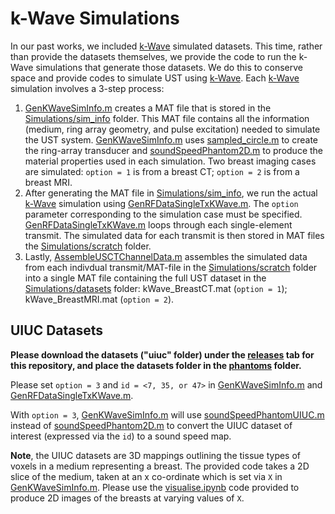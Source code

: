 # k-Wave Simulations

In our past works, we included [k-Wave](http://www.k-wave.org/) simulated datasets. This time, rather than provide the datasets themselves, we provide the code to run the k-Wave simulations that generate those datasets. We do this to conserve space and provide codes to simulate UST using [k-Wave](http://www.k-wave.org/). Each [k-Wave](http://www.k-wave.org/) simulation involves a 3-step process:

1) [GenKWaveSimInfo.m](https://github.com/rehmanali1994/WaveformInversionUST/blob/main/Simulations/GenKWaveSimInfo.m) creates a MAT file that is stored in the [Simulations/sim_info](https://github.com/rehmanali1994/WaveformInversionUST/tree/main/Simulations/sim_info) folder. This MAT file contains all the information (medium, ring array geometry, and pulse excitation) needed to simulate the UST system. [GenKWaveSimInfo.m](https://github.com/rehmanali1994/WaveformInversionUST/blob/main/Simulations/GenKWaveSimInfo.m) uses [sampled_circle.m](https://github.com/rehmanali1994/WaveformInversionUST/blob/main/Simulations/phantoms/sampled_circle.m) to create the ring-array transducer and [soundSpeedPhantom2D.m](https://github.com/rehmanali1994/WaveformInversionUST/blob/main/Simulations/phantoms/soundSpeedPhantom2D.m) to produce the material properties used in each simulation. Two breast imaging cases are simulated: `option = 1` is from a breast CT; `option = 2` is from a breast MRI.
2) After generating the MAT file in [Simulations/sim_info](https://github.com/rehmanali1994/WaveformInversionUST/tree/main/Simulations/sim_info), we run the actual [k-Wave](http://www.k-wave.org/) simulation using [GenRFDataSingleTxKWave.m](https://github.com/rehmanali1994/WaveformInversionUST/blob/main/Simulations/GenRFDataSingleTxKWave.m). The `option` parameter corresponding to the simulation case must be specified. [GenRFDataSingleTxKWave.m](https://github.com/rehmanali1994/WaveformInversionUST/blob/main/Simulations/GenRFDataSingleTxKWave.m) loops through each single-element transmit. The simulated data for each transmit is then stored in MAT files the [Simulations/scratch](https://github.com/rehmanali1994/WaveformInversionUST/tree/main/Simulations/scratch) folder.
3) Lastly, [AssembleUSCTChannelData.m](https://github.com/rehmanali1994/WaveformInversionUST/blob/main/Simulations/AssembleUSCTChannelData.m) assembles the simulated data from each indivdual transmit/MAT-file in the [Simulations/scratch](https://github.com/rehmanali1994/WaveformInversionUST/tree/main/Simulations/scratch) folder into a single MAT file containing the full UST dataset in the [Simulations/datasets](https://github.com/rehmanali1994/WaveformInversionUST/tree/main/Simulations/datasets) folder: kWave_BreastCT.mat (`option = 1`); kWave_BreastMRI.mat (`option = 2`).

## UIUC Datasets

**Please download the datasets ("uiuc" folder) under the [releases](https://github.com/matthewgomezcullen/WaveformInversionUST/releases) tab for this repository, and place the datasets folder in the [phantoms](https://github.com/matthewgomezcullen/WaveformInversionUST/tree/main/Simulations/phantoms) folder.**

Please set `option = 3` and `id = <7, 35, or 47>` in [GenKWaveSimInfo.m](https://github.com/matthewgomezcullen/WaveformInversionUST/blob/main/Simulations/GenKWaveSimInfo.m) and [GenRFDataSingleTxKWave.m](https://github.com/matthewgomezcullen/WaveformInversionUST/blob/main/Simulations/GenRFDataSingleTxKWave.m).

With `option = 3`, [GenKWaveSimInfo.m](https://github.com/matthewgomezcullen/WaveformInversionUST/blob/main/Simulations/GenKWaveSimInfo.m) will use [soundSpeedPhantomUIUC.m](https://github.com/rehmanali1994/WaveformInversionUST/blob/main/Simulations/phantoms/soundSpeedPhantomUIUC.m) instead of [soundSpeedPhantom2D.m](https://github.com/rehmanali1994/WaveformInversionUST/blob/main/Simulations/phantoms/soundSpeedPhantom2D.m) to convert the UIUC dataset of interest (expressed via the `id`) to a sound speed map.

**Note**, the UIUC datasets are 3D mappings outlining the tissue types of voxels in a medium representing a breast. The provided code takes a 2D slice of the medium, taken at an x co-ordinate which is set via `X` in [GenKWaveSimInfo.m](https://github.com/matthewgomezcullen/WaveformInversionUST/blob/main/Simulations/GenKWaveSimInfo.m). Please use the [visualise.ipynb](https://github.com/matthewgomezcullen/WaveformInversionUST/tree/main/visualise.ipynb) code provided to produce 2D images of the breasts at varying values of `X`.
